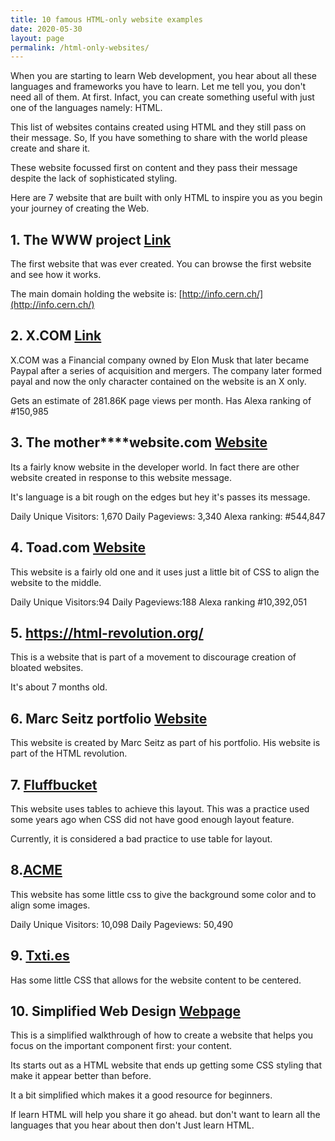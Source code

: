 ```yaml
---
title: 10 famous HTML-only website examples
date: 2020-05-30
layout: page
permalink: /html-only-websites/
---
```

When you are starting to learn Web development, you hear about all these languages and frameworks you have to learn. Let me tell you, you don't need all of them. At first. Infact, you can create something useful with just one of the languages namely: HTML.

This list of websites contains created using HTML and they still pass on their message.
So, If you have something to share with the world please create and share it.

These website focussed first on content and they pass their message despite the lack of sophisticated styling.

Here are 7 website that are built with only HTML to inspire you as you begin your journey of creating the Web.

## 1. The WWW project [Link](http://info.cern.ch/hypertext/WWW/TheProject.html)
The first website that was ever created.
You can browse the first website and see how it works.

The main domain holding the website is: [http://info.cern.ch/](http://info.cern.ch/)


## 2. X.COM [Link](http://x.com)
X.COM was a Financial company owned by Elon Musk that later became Paypal after a series of acquisition and mergers.
The company later formed payal and now the only character contained on the website is an X only. 

Gets an estimate of 281.86K page views per month.
Has Alexa ranking of #150,985

## 3. The mother****website.com [Website](http://motherfuckingwebsite.com/)
Its a fairly know website in the developer world. In fact there are other website created in response to this website message.

It's language is a bit rough on the edges but hey it's passes its message.

Daily Unique Visitors: 1,670
Daily Pageviews: 3,340
Alexa ranking: #544,847


## 4. Toad.com [Website](http://www.toad.com/)
This website is a fairly old one and it uses just a little bit of CSS to align the website to the middle.

Daily Unique Visitors:94
Daily Pageviews:188
Alexa ranking #10,392,051

## 5. https://html-revolution.org/
This is a website that is part of a  movement to discourage creation of bloated websites.

It's about 7 months old.


## 6. Marc Seitz portfolio [Website](https://mfts.io/)
This website is created by Marc Seitz as part of his portfolio.
His website is part of the HTML revolution.

## 7. [Fluffbucket](http://www.fluffbucket.co.uk/howto/htmlonlypg.htm)
This website uses tables to achieve this layout. This was a practice used some years ago when CSS did not have good enough layout feature.

Currently, it is considered a bad practice to use table for layout.


## 8.[ACME](http://acme.com)

This website has some little css to give the background some color and to align some images.

Daily Unique Visitors:  10,098
Daily Pageviews:    50,490

## 9. [Txti.es](http://txti.es/)

Has some little CSS that allows for the website content to be centered.

## 10. Simplified Web Design [Webpage](https://jgthms.com/web-design-in-4-minutes/)
This is a simplified walkthrough of how to create a website that helps you focus on the important component first: your content. 

Its starts out as a HTML website that ends up getting some CSS styling that make it appear better than before.

It a bit simplified which makes it a good resource for beginners.


If learn HTML will help you share it go ahead. but don't want to learn all the languages that you hear about then don't  Just learn HTML. 
